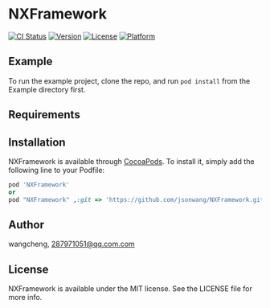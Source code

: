 # NXFramework

[![CI Status](http://img.shields.io/travis/wangcheng/NXFramework.svg?style=flat)](https://travis-ci.org/wangcheng/NXFramework)
[![Version](https://img.shields.io/cocoapods/v/NXFramework.svg?style=flat)](http://cocoapods.org/pods/NXFramework)
[![License](https://img.shields.io/cocoapods/l/NXFramework.svg?style=flat)](http://cocoapods.org/pods/NXFramework)
[![Platform](https://img.shields.io/cocoapods/p/NXFramework.svg?style=flat)](http://cocoapods.org/pods/NXFramework)

## Example

To run the example project, clone the repo, and run `pod install` from the Example directory first.

## Requirements

## Installation

NXFramework is available through [CocoaPods](http://cocoapods.org). To install
it, simply add the following line to your Podfile:

```ruby
pod 'NXFramework'
or
pod "NXFramework" ,:git => 'https://github.com/jsonwang/NXFramework.git'
```
## Author

wangcheng, 287971051@qq.com.com

## License

NXFramework is available under the MIT license. See the LICENSE file for more info.
